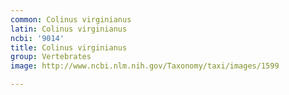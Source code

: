 ```yaml
---
common: Colinus virginianus
latin: Colinus virginianus
ncbi: '9014'
title: Colinus virginianus
group: Vertebrates
image: http://www.ncbi.nlm.nih.gov/Taxonomy/taxi/images/1599

---
```

